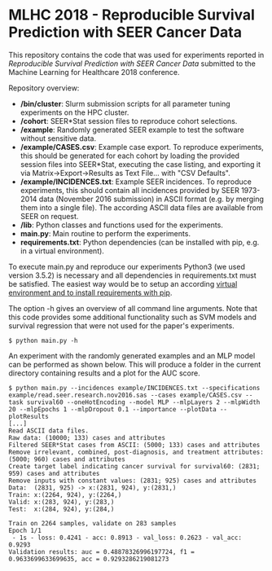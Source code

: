 # MLHC 2018 - Reproducible Survival Prediction with SEER Cancer Data
This repository contains the code that was used for experiments reported in _Reproducible Survival Prediction with SEER Cancer Data_ submitted to the Machine Learning for Healthcare 2018 conference.

Repository overview:
- **/bin/cluster**: Slurm submission scripts for all parameter tuning experiments on the HPC cluster.
- **/cohort**: SEER*Stat session files to reproduce cohort selections.
- **/example**: Randomly generated SEER example to test the software without sensitive data.
- **/example/CASES.csv**: Example case export. To reproduce experiments, this should be generated for each cohort by loading the provided session files into SEER*Stat, executing the case listing, and exporting it via Matrix->Export->Results as Text File... with "CSV Defaults".
- **/example/INCIDENCES.txt**: Example SEER incidences. To reproduce experiments, this should contain all incidences provided by SEER 1973-2014 data (November 2016 submission) in ASCII format (e.g. by merging them into a single file). The according ASCII data files are available from SEER on request.
- **/lib**: Python classes and functions used for the experiments.
- **main.py**: Main routine to perform the experiments.
- **requirements.txt**: Python dependencies (can be installed with pip, e.g. in a virtual environment).

To execute main.py and reproduce our experiments Python3 (we used version 3.5.2) is necessary and all dependencies in requirements.txt must be satisfied. The easiest way would be to setup an according [virtual environment and to install requirements with pip](https://docs.python.org/3/tutorial/venv.html).

The option -h gives an overview of all command line arguments. Note that this code provides some additional functionality such as SVM models and survival regression that were not used for the paper's experiments.

```
$ python main.py -h
```

An experiment with the randomly generated examples and an MLP model can be performed as shown below. This will produce a folder in the current directory containing results and a plot for the AUC score.

```
$ python main.py --incidences example/INCIDENCES.txt --specifications example/read.seer.research.nov2016.sas --cases example/CASES.csv --task survival60 --oneHotEncoding --model MLP --mlpLayers 2 --mlpWidth 20 --mlpEpochs 1 --mlpDropout 0.1 --importance --plotData --plotResults
[...]
Read ASCII data files.
Raw data: (10000; 133) cases and attributes
Filtered SEER*Stat cases from ASCII: (5000; 133) cases and attributes
Remove irrelevant, combined, post-diagnosis, and treatment attributes: (5000; 960) cases and attributes
Create target label indicating cancer survival for survival60: (2831; 959) cases and attributes
Remove inputs with constant values: (2831; 925) cases and attributes
Data:  (2831, 925) -> x:(2831, 924), y:(2831,)
Train: x:(2264, 924), y:(2264,)
Valid: x:(283, 924), y:(283,)
Test:  x:(284, 924), y:(284,)

Train on 2264 samples, validate on 283 samples
Epoch 1/1
 - 1s - loss: 0.4241 - acc: 0.8913 - val_loss: 0.2623 - val_acc: 0.9293
Validation results: auc = 0.48878326996197724, f1 = 0.9633699633699635, acc = 0.9293286219081273
```
